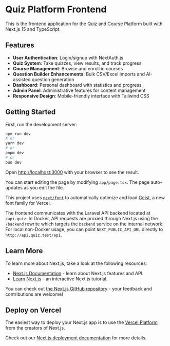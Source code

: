 # Quiz Platform Frontend

This is the frontend application for the Quiz and Course Platform built with Next.js 15 and TypeScript.

## Features

- **User Authentication**: Login/signup with NextAuth.js
- **Quiz System**: Take quizzes, view results, and track progress
- **Course Management**: Browse and enroll in courses
- **Question Builder Enhancements**: Bulk CSV/Excel imports and AI-assisted question generation
- **Dashboard**: Personal dashboard with statistics and progress
- **Admin Panel**: Administrative features for content management
- **Responsive Design**: Mobile-friendly interface with Tailwind CSS

## Getting Started

First, run the development server:

```bash
npm run dev
# or
yarn dev
# or
pnpm dev
# or
bun dev
```

Open [http://localhost:3000](http://localhost:3000) with your browser to see the result.

You can start editing the page by modifying `app/page.tsx`. The page auto-updates as you edit the file.

This project uses [`next/font`](https://nextjs.org/docs/app/building-your-application/optimizing/fonts) to automatically optimize and load [Geist](https://vercel.com/font), a new font family for Vercel.

The frontend communicates with the Laravel API backend located at `/api.quiz`. In Docker, API requests are proxied through Next.js using the `/backend` rewrite which targets the `backend` service on the internal network. For local non-Docker usage, you can point `NEXT_PUBLIC_API_URL` directly to `http://api.quiz.test/api`.

## Learn More

To learn more about Next.js, take a look at the following resources:

- [Next.js Documentation](https://nextjs.org/docs) - learn about Next.js features and API.
- [Learn Next.js](https://nextjs.org/learn) - an interactive Next.js tutorial.

You can check out [the Next.js GitHub repository](https://github.com/vercel/next.js) - your feedback and contributions are welcome!

## Deploy on Vercel

The easiest way to deploy your Next.js app is to use the [Vercel Platform](https://vercel.com/new?utm_medium=default-template&filter=next.js&utm_source=create-next-app&utm_campaign=create-next-app-readme) from the creators of Next.js.

Check out our [Next.js deployment documentation](https://nextjs.org/docs/app/building-your-application/deploying) for more details.
